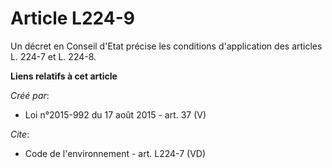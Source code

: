 # Article L224-9

Un décret en Conseil d'Etat précise les conditions d'application des articles L. 224-7 et L. 224-8.

**Liens relatifs à cet article**

_Créé par_:

  - Loi n°2015-992 du 17 août 2015 - art. 37 (V)

_Cite_:

  - Code de l'environnement - art. L224-7 (VD)
